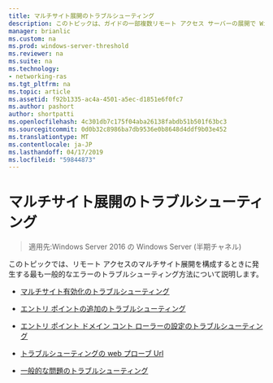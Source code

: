 ```yaml
---
title: マルチサイト展開のトラブルシューティング
description: このトピックは、ガイドの一部複数リモート アクセス サーバーの展開で Windows Server 2016 の Multisite 展開します。
manager: brianlic
ms.custom: na
ms.prod: windows-server-threshold
ms.reviewer: na
ms.suite: na
ms.technology:
- networking-ras
ms.tgt_pltfrm: na
ms.topic: article
ms.assetid: f92b1335-ac4a-4501-a5ec-d1851e6f0fc7
ms.author: pashort
author: shortpatti
ms.openlocfilehash: 4c301db7c175f04aba26138fabdb51b501f63bc3
ms.sourcegitcommit: 0d0b32c8986ba7db9536e0b8648d4ddf9b03e452
ms.translationtype: MT
ms.contentlocale: ja-JP
ms.lasthandoff: 04/17/2019
ms.locfileid: "59844873"
---
```

# <a name="troubleshoot-a-multisite-deployment"></a>マルチサイト展開のトラブルシューティング

>適用先:Windows Server 2016 の Windows Server (半期チャネル)

このトピックでは、リモート アクセスのマルチサイト展開を構成するときに発生する最も一般的なエラーのトラブルシューティング方法について説明します。   
  
-   [マルチサイト有効化のトラブルシューティング](Troubleshooting-Enabling-Multisite.md)  
  
-   [エントリ ポイントの追加のトラブルシューティング](Troubleshooting-Adding-Entry-Points.md)  
  
-   [エントリ ポイント ドメイン コント ローラーの設定のトラブルシューティング](Troubleshooting-Setting-the-Entry-Point-Domain-Controller.md)  
  
-   [トラブルシューティングの web プローブ Url](Troubleshooting-Web-Probe-URLs.md)  
  
-   [一般的な問題のトラブルシューティング](Troubleshooting-General-Issues.md)  
  


